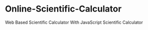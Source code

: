 # Online-Scientific-Calculator
Web Based Scientific Calculator With JavaScript
Scientific Calculator
